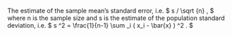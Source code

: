 The estimate of the sample mean’s standard error, i.e.
$ s / \sqrt {n} , $ where n is the sample size and s is the estimate of
the population standard deviation, i.e.
$ s ^2 = \frac{1}{n-1} \sum _i ( x_i - \bar{x} ) ^2 . $

